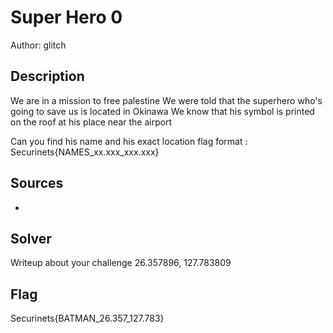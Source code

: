 # Super Hero 0

Author: glitch

## Description

We are in a mission to free palestine
We were told that the superhero who's going to save us is located in Okinawa
We know that his symbol is printed on the roof at his place near the airport

Can you find his name and his exact location
flag format : Securinets{NAMES_xx.xxx_xxx.xxx}

## Sources
-

## Solver
Writeup about your challenge
26.357896, 127.783809
## Flag
Securinets{BATMAN_26.357_127.783}